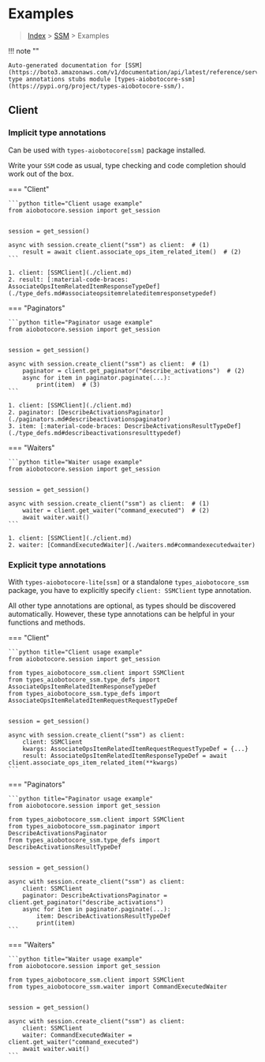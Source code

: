 # Examples

> [Index](../README.md) > [SSM](./README.md) > Examples

!!! note ""

    Auto-generated documentation for [SSM](https://boto3.amazonaws.com/v1/documentation/api/latest/reference/services/ssm.html#SSM)
    type annotations stubs module [types-aiobotocore-ssm](https://pypi.org/project/types-aiobotocore-ssm/).

## Client

### Implicit type annotations

Can be used with `types-aiobotocore[ssm]` package installed.

Write your `SSM` code as usual,
type checking and code completion should work out of the box.



=== "Client"

    ```python title="Client usage example"
    from aiobotocore.session import get_session


    session = get_session()

    async with session.create_client("ssm") as client:  # (1)
        result = await client.associate_ops_item_related_item()  # (2)
    ```

    1. client: [SSMClient](./client.md)
    2. result: [:material-code-braces: AssociateOpsItemRelatedItemResponseTypeDef](./type_defs.md#associateopsitemrelateditemresponsetypedef) 



=== "Paginators"

    ```python title="Paginator usage example"
    from aiobotocore.session import get_session


    session = get_session()

    async with session.create_client("ssm") as client:  # (1)
        paginator = client.get_paginator("describe_activations")  # (2)
        async for item in paginator.paginate(...):
            print(item)  # (3)
    ```

    1. client: [SSMClient](./client.md)
    2. paginator: [DescribeActivationsPaginator](./paginators.md#describeactivationspaginator)
    3. item: [:material-code-braces: DescribeActivationsResultTypeDef](./type_defs.md#describeactivationsresulttypedef) 



=== "Waiters"

    ```python title="Waiter usage example"
    from aiobotocore.session import get_session


    session = get_session()

    async with session.create_client("ssm") as client:  # (1)
        waiter = client.get_waiter("command_executed")  # (2)
        await waiter.wait()
    ```

    1. client: [SSMClient](./client.md)
    2. waiter: [CommandExecutedWaiter](./waiters.md#commandexecutedwaiter)


### Explicit type annotations

With `types-aiobotocore-lite[ssm]`
or a standalone `types_aiobotocore_ssm` package, you have to explicitly specify
`client: SSMClient` type annotation.

All other type annotations are optional, as types should be discovered automatically.
However, these type annotations can be helpful in your functions and methods.


=== "Client"

    ```python title="Client usage example"
    from aiobotocore.session import get_session

    from types_aiobotocore_ssm.client import SSMClient
    from types_aiobotocore_ssm.type_defs import AssociateOpsItemRelatedItemResponseTypeDef
    from types_aiobotocore_ssm.type_defs import AssociateOpsItemRelatedItemRequestRequestTypeDef


    session = get_session()

    async with session.create_client("ssm") as client:
        client: SSMClient
        kwargs: AssociateOpsItemRelatedItemRequestRequestTypeDef = {...}
        result: AssociateOpsItemRelatedItemResponseTypeDef = await client.associate_ops_item_related_item(**kwargs)
    ```



=== "Paginators"

    ```python title="Paginator usage example"
    from aiobotocore.session import get_session

    from types_aiobotocore_ssm.client import SSMClient
    from types_aiobotocore_ssm.paginator import DescribeActivationsPaginator
    from types_aiobotocore_ssm.type_defs import DescribeActivationsResultTypeDef


    session = get_session()

    async with session.create_client("ssm") as client:
        client: SSMClient
        paginator: DescribeActivationsPaginator = client.get_paginator("describe_activations")
        async for item in paginator.paginate(...):
            item: DescribeActivationsResultTypeDef
            print(item)
    ```



=== "Waiters"

    ```python title="Waiter usage example"
    from aiobotocore.session import get_session

    from types_aiobotocore_ssm.client import SSMClient
    from types_aiobotocore_ssm.waiter import CommandExecutedWaiter


    session = get_session()

    async with session.create_client("ssm") as client:
        client: SSMClient
        waiter: CommandExecutedWaiter = client.get_waiter("command_executed")
        await waiter.wait()
    ```
